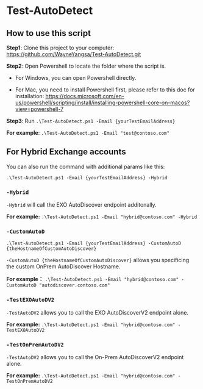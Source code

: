 # Test-AutoDetect

## How to use this script
**Step1**: Clone this project to your computer: https://github.com/WayneYangsa/Test-AutoDetect.git

**Step2**: Open Powershell to locate the folder where the script is.

- For Windows, you can open Powershell directly. 

- For Mac, you need to install Powershell first, please refer to this doc for installation: https://docs.microsoft.com/en-us/powershell/scripting/install/installing-powershell-core-on-macos?view=powershell-7

**Step3**: Run `.\Test-AutoDetect.ps1 -Email {yourTestEmailAddress}`

**For example**: `.\Test-AutoDetect.ps1 -Email "test@contoso.com"`


## For Hybrid Exchange accounts

You can also run the command with additional params like this:

`.\Test-AutoDetect.ps1 -Email {yourTestEmailAddress} -Hybrid` 

### `-Hybrid`

`-Hybrid` will call the EXO AutoDiscover endpoint additonally.

**For example:** 
`.\Test-AutoDetect.ps1 -Email "hybrid@contoso.com" -Hybrid`


### `-CustomAutoD`

`.\Test-AutoDetect.ps1 -Email {yourTestEmailAddress} -CustomAutoD {theHostnameOfCustomAutoDiscover}` 

`-CustomAutoD {theHostnameOfCustomAutoDiscover}` allows you specificing the custom OnPrem AutoDiscover Hostname.

**For example：** `.\Test-AutoDetect.ps1 -Email "hybrid@contoso.com" -CustomAutoD "autodiscover.contoso.com"`

### `-TestEXOAutoDV2`

`-TestAutoDV2` allows you to call the EXO AutoDiscoverV2 endpoint alone.

**For example:**  `.\Test-AutoDetect.ps1 -Email "hybrid@contoso.com" -TestEXOAutoDV2`

### `-TestOnPremAutoDV2`

`-TestAutoDV2` allows you to call the On-Prem AutoDiscoverV2 endpoint alone.

**For example:**  `.\Test-AutoDetect.ps1 -Email "hybrid@contoso.com" -TestOnPremAutoDV2`